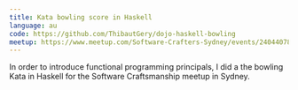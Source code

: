 ```yaml
---
title: Kata bowling score in Haskell
language: au
code: https://github.com/ThibautGery/dojo-haskell-bowling
meetup: https://www.meetup.com/Software-Crafters-Sydney/events/240440786/
---
```


In order to introduce functional programming principals, I did a the bowling Kata in Haskell for the Software Craftsmanship meetup in Sydney.
